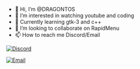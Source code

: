 - 👋 Hi, I’m @DRAGONTOS
- 👀 I’m interested in watching youtube and coding
- 🌱 Currently learning gtk-3 and c++
- 💞️ I’m looking to collaborate on RapidMenu
- 📫 How to reach me Discord/Email


[![Discord](https://img.shields.io/badge/My-Discord-7289DA.svg)](https://discord.gg/your_discord_invite)


[![Email](https://img.shields.io/badge/My-Email-brightgreen)](mailto:koningdragon@gmail.com)


<!---
DRAGONTOS/DRAGONTOS is a ✨ special ✨ repository because its `README.md` (this file) appears on your GitHub profile.
You can click the Preview link to take a look at your changes.
--->
